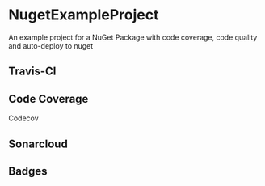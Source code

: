 # NugetExampleProject

An example project for a NuGet Package with code coverage, code quality and auto-deploy to nuget

## Travis-CI

## Code Coverage

Codecov

## Sonarcloud

## Badges